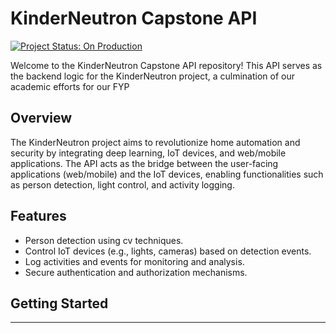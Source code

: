    # KinderNeutron Capstone API
[![Project Status: On Production](https://img.shields.io/badge/Project%20Status-On%20Production-brightgreen)](https://github.com/kinderneutron/kinderneutron-master-build)

Welcome to the KinderNeutron Capstone API repository! This API serves as the backend logic for the KinderNeutron project, a culmination of our academic efforts for our FYP
## Overview

The KinderNeutron project aims to revolutionize home automation and security by integrating deep learning, IoT devices, and web/mobile applications. The API acts as the bridge between the user-facing applications (web/mobile) and the IoT devices, enabling functionalities such as person detection, light control, and activity logging.

## Features

- Person detection using cv techniques.
- Control IoT devices (e.g., lights, cameras) based on detection events.
- Log activities and events for monitoring and analysis.
- Secure authentication and authorization mechanisms.


## Getting Started


---

